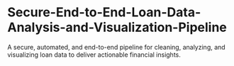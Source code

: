 # Secure-End-to-End-Loan-Data-Analysis-and-Visualization-Pipeline
A secure, automated, and end-to-end pipeline for cleaning, analyzing, and visualizing loan data to deliver actionable financial insights.
